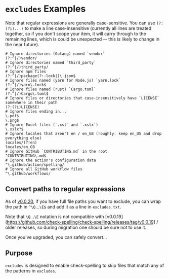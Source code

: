# `excludes` Examples

Note that regular expressions are generally case-sensitive. You can use `(?:(?i)...)` to make a line case-insensitive (currently all lines are treated together, so if you don't scope your item, it will carry through to the remaining lines, which is could be unexpected -- this is likely to change in the near future).

```
# Ignore directories (Golang) named `vendor`
(?:^|/)vendor/
# Ignore directories named `third_party`
(?:^|/)third_party/
# Ignore npm files
(?:^|/)package(?:-lock|)\.json$
# Ignore files named (yarn for Node.js) `yarn.lock`
(?:^|/)yarn\.lock$
# Ignore files named (rust) `Cargo.toml`
(?:^|/)Cargo\.toml$
# Ignore files or directories that case-insensitively have `LICENSE` somewhere in their path
(?:(?i)LICENSE)
# Ignore files ending in...
\.pdf$
\.png$
# Ignore Excel files (`.xsl` and `.xslx`)
\.xslx?$
# Ignore locales that aren't en / en_GB (roughly: keep en_US and drop everything else)
locales/(?!en)
locales/en_GB
# Ignore GitHub `CONTRIBUTING.md` in the root
^CONTRIBUTING\.md$
# Ignore the action's configuration data
^\.github/action/spelling/
# Ignore all GitHub workflow files
^\.github/workflows/
```

## Convert paths to regular expressions

As of [v0.0.20](https://github.com/check-spelling/check-spelling/releases/tag/v0.0.20), if you have full file paths you want to exclude, you can wrap the path in `^\Q`...`\E$` and add it as a line in `excludes.txt`.

Note that `\Q`...`\E` notation is not compatible with [v0.0.19](https://github.com/check-spelling/check-spelling/releases/tag/v0.0.19] / older releases, so during migration one should be sure not to use it.

Once you've upgraded, you can safely convert...

## Purpose

`excludes` is designed to enable check-spelling to skip files that match any of the patterns in `excludes`.
